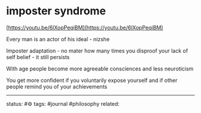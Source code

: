 # imposter syndrome

[https://youtu.be/6lXopPeqiBM](https://youtu.be/6lXopPeqiBM)  
  
Every man is an actor of his ideal - nizshe  
  
Imposter adaptation - no mater how many times you disproof your lack of self belief - it still persists  
  
With age people become more agreeable consciences and less neuroticism  
  
You get more confident if you voluntarily expose yourself and if other people remind you of your achievements

---
status: #⚙️ 
tags: #journal #philosophy 
related: 